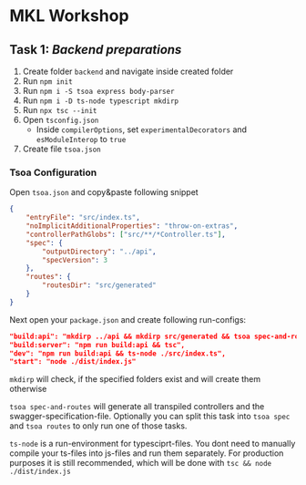 # MKL Workshop

## Task 1: _Backend preparations_

1. Create folder `backend` and navigate inside created folder
2. Run `npm init`
3. Run `npm i -S tsoa express body-parser`
4. Run `npm i -D ts-node typescript mkdirp`
5. Run `npx tsc --init`
6. Open `tsconfig.json`
    - Inside `compilerOptions`, set `experimentalDecorators` and `esModuleInterop` to `true`
7. Create file `tsoa.json`

### Tsoa Configuration

Open `tsoa.json` and copy&paste following snippet

```json
{
    "entryFile": "src/index.ts",
    "noImplicitAdditionalProperties": "throw-on-extras",
    "controllerPathGlobs": ["src/**/*Controller.ts"],
    "spec": {
        "outputDirectory": "../api",
        "specVersion": 3
    },
    "routes": {
        "routesDir": "src/generated"
    }
}
```

Next open your `package.json` and create following run-configs:

```json
"build:api": "mkdirp ../api && mkdirp src/generated && tsoa spec-and-routes",
"build:server": "npm run build:api && tsc",
"dev": "npm run build:api && ts-node ./src/index.ts",
"start": "node ./dist/index.js"
```

`mkdirp` will check, if the specified folders exist and will create them otherwise

`tsoa spec-and-routes` will generate all transpiled controllers and the swagger-specification-file. Optionally you can split this task into `tsoa spec` and `tsoa routes` to only run one of those tasks.

`ts-node` is a run-environment for typesciprt-files. You dont need to manually compile your ts-files into js-files and run them separately. For production purposes it is still recommended, which will be done with `tsc && node ./dist/index.js`

